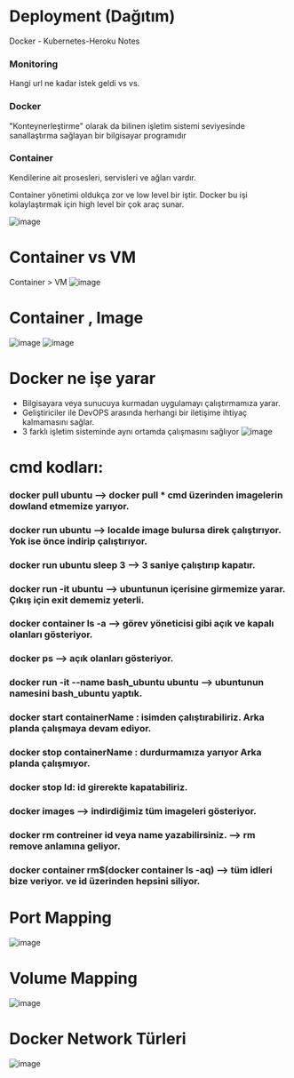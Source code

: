 # Deployment (Dağıtım)
Docker - Kubernetes-Heroku Notes

### Monitoring 
Hangi url ne kadar istek geldi vs vs.
### Docker
"Konteynerleştirme" olarak da bilinen işletim sistemi seviyesinde sanallaştırma sağlayan bir bilgisayar programıdır
### Container
Kendilerine ait prosesleri, servisleri ve ağları vardır.

Container yönetimi oldukça zor ve low level bir iştir. Docker bu işi kolaylaştırmak için high level bir çok araç sunar.

![image](https://github.com/cengarm/Deployment/assets/126611512/3e8bc248-cea9-46dd-b9c0-7a6d62707c17)

# Container vs VM
Container > VM
![image](https://github.com/cengarm/Deployment/assets/126611512/f667d84f-0383-4b49-b58a-f435f88a782c)

# Container , Image
![image](https://github.com/cengarm/Deployment/assets/126611512/d08d61a7-100f-4898-be6d-0464fb0d7c71)
![image](https://github.com/cengarm/Deployment/assets/126611512/e6249b14-eeaf-44c1-918a-b8311a999f1d)

# Docker ne işe yarar
* Bilgisayara veya sunucuya kurmadan uygulamayı çalıştırmamıza yarar.
* Geliştiriciler ile DevOPS arasında herhangi bir iletişime ihtiyaç kalmamasını sağlar.
* 3 farklı işletim sisteminde aynı ortamda çalışmasını sağlıyor
![image](https://github.com/cengarm/Deployment/assets/126611512/20d134e6-47da-4d8c-b4e9-08cd93311465)

# cmd kodları:
### docker pull ubuntu --> docker pull * cmd üzerinden imagelerin dowland etmemize yarıyor.
### docker run ubuntu  --> localde image bulursa direk çalıştırıyor. Yok ise önce indirip çalıştırıyor.
### docker run ubuntu sleep 3 --> 3 saniye çalıştırıp kapatır.
### docker run -it ubuntu --> ubuntunun içerisine girmemize yarar. Çıkış için exit dememiz yeterli.
### docker container ls -a --> görev yöneticisi gibi açık ve kapalı olanları gösteriyor.
### docker ps --> açık olanları gösteriyor.
### docker run -it --name bash_ubuntu ubuntu --> ubuntunun namesini bash_ubuntu yaptık.
### docker start containerName : isimden çalıştırabiliriz. Arka planda çalışmaya devam ediyor.
### docker stop containerName : durdurmamıza yarıyor Arka planda çalışmıyor. 
### docker stop Id: id girerekte kapatabiliriz.
### docker images --> indirdiğimiz tüm imageleri gösteriyor.
### docker rm contreiner id veya name yazabilirsiniz. --> rm remove anlamına geliyor.
### docker container rm$(docker container ls -aq) --> tüm idleri bize veriyor. ve id üzerinden hepsini siliyor.

# Port Mapping 
![image](https://github.com/cengarm/Deployment/assets/126611512/4d8880a4-e6b8-4715-af53-96524197a0dc)

# Volume Mapping
![image](https://github.com/cengarm/Deployment/assets/126611512/14522e01-8c80-4fd9-80f9-3d872f03a520)

# Docker Network Türleri
![image](https://github.com/cengarm/Deployment/assets/126611512/a0af88ba-f01e-4f3f-8332-93e867ecb4a2)
